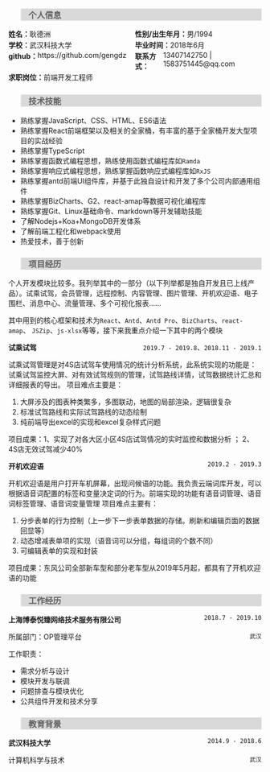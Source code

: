 <style type="text/css">
  blockquote {
    background-color: #D9D9D9;
  }
  article {
    display: flex;
    flex-wrap: wrap;
  }
  article>section {
    flex: 1 1 50%;
    margin-bottom: 2px;
    display: flex;
  }
  article a {
    text-decoration: none;
  }
  article h4 {
    display: inline;
    font-size: 1em;
    margin: 0px;
  }
</style>


> ### 个人信息

 <article>
    <section>
      <h4>姓名：</h4><span>耿德洲</span>
    </section>
    <section>
      <h4>性别/出生年月：</h4><span>男/1994</span>
    </section>
    <section>
      <h4>学校：</h4><span>武汉科技大学</span>
    </section>
    <section>
      <h4>毕业时间：</h4><time>2018年6月</time>
    </section>
    <section>
      <h4>github：</h4>
      <a href="https://github.com/gengdz" title="耿德洲github账号" target="_blank">https://github.com/gengdz</a>
    </section>
    <section>
      <h4>联系方式：</h4>
      <span><a href="tel:13407142750">13407142750</a> | <a href="mailto:1583751445@qq.com">1583751445@qq.com</a></span>
    </section>
    <section>
      <h4>求职岗位：</h4><span>前端开发工程师</span>
    </section>
  </article>




> ### 技术技能

* 熟练掌握JavaScript、CSS、HTML、ES6语法
* 熟练掌握React前端框架以及相关的全家桶，有丰富的基于全家桶开发大型项目的实战经验
* 熟练掌握TypeScript
* 熟练掌握函数式编程思想，熟练使用函数式编程库如`Ramda`
* 熟练掌握响应式编程思想，熟练掌握函数响应式编程库如`RxJS`
* 熟练掌握antd前端UI组件库，并基于此独自设计和开发了多个公司内部通用组件
* 熟练掌握BizCharts、G2、react-amap等数据可视化编程库
* 熟练掌握Git、Linux基础命令、markdown等开发辅助技能
* 了解Nodejs+Koa+MongoDB开发体系
* 了解前端工程化和webpack使用
* 热爱技术，善于创新



> ###  项目经历

个人开发模块比较多。我列举其中的一部分（以下列举都是独自开发且已上线产品）。试乘试驾，会员管理，远程控制、内容管理、图片管理、开机欢迎语、电子围栏、消息中心、流量管理、多个可视化报表......

其中用到的核心框架和技术为`React`、`Antd`、`Antd Pro`、`BizCharts`、`react-amap`、 `JSZip`、`js-xlsx`等等，接下来我重点介绍一下其中的两个模块

**试乘试驾**<span style ="float: right ">`2019.7 - 2019.8`、`2018.11 - 2019.1`</span>

试乘试驾管理是对4S店试驾车使用情况的统计分析系统，此系统实现的功能是：试乘试驾监控大屏、对有效试驾规则的管理，试驾路线详情，试驾数据统计汇总和详细报表的导出。
项目难点主要是：

1. 大屏涉及的图表种类繁多，多图联动，地图的局部渲染，逻辑很复杂
2. 标准试驾路线和实际试驾路线的动态绘制
3. 纯前端导出excel的实现和excel复杂样式问题

项目成果：1、实现了对各大区小区4S店试驾情况的实时监控和数据分析 ； 2、4S店无效试驾减少40%



**开机欢迎语**<span style ="float: right">`2019.2 - 2019.3`</span>

开机欢迎语是用户打开车机屏幕，出现问候语的功能。我负责云端词库开发，可以根据语音词配置的标签和变量决定词的行为。前端实现的功能有语音词管理、语音词标签管理、语音词变量管理
项目难点主要有：

1. 分步表单的行为控制（上一步下一步表单数据的存储。刷新和编辑页面的数据回显等）
2. 动态增减表单项的实现（语音词可以分组，每组词的个数不同）
3. 可编辑表单的实现和封装

项目成果：东风公司全部新车型和部分老车型从2019年5月起，都具有了开机欢迎语的功能

 


> ### 工作经历

**上海博泰悦臻网络技术服务有限公司**<span style ='float: right; font-weight:normal'>`2018.7 - 2019.10`</span>

所属部门：OP管理平台<span style ="float: right ">`武汉`</span>

工作职责：

* 需求分析与设计
* 模块开发与联调
* 问题排查与模块优化
* 公共组件开发和技术分享



> ### 教育背景

**武汉科技大学**<span style ='float: right'>`2014.9 - 2018.6`</span>

计算机科学与技术<span style ='float: right'>`武汉`</span>
